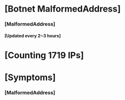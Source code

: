 # [Botnet MalformedAddress]
### [MalformedAddress]
#### [Updated every 2~3 hours]

# [Counting 1719 IPs]

# [Symptoms] 
###   [MalformedAddress]
